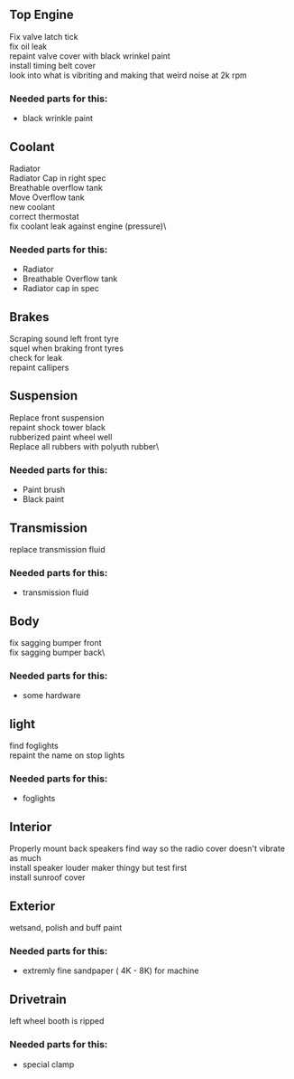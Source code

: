 
## Top Engine
Fix valve latch tick\
fix oil leak\
repaint valve cover with black wrinkel paint\
install timing belt cover\
look into what is vibriting and making that weird noise at 2k rpm

### Needed parts for this:
- black wrinkle paint

## Coolant
Radiator\
Radiator Cap in right spec\
Breathable overflow tank\
Move Overflow tank\
new coolant\
correct thermostat\
fix coolant leak against engine (pressure)\

### Needed parts for this:
- Radiator
- Breathable Overflow tank
- Radiator cap in spec

## Brakes
Scraping sound left front tyre\
squel when braking front tyres\
check for leak\
repaint callipers


## Suspension
Replace front suspension\
repaint shock tower black\
rubberized paint wheel well\
Replace all rubbers with polyuth rubber\

### Needed parts for this:
- Paint brush
- Black paint

## Transmission
replace transmission fluid

### Needed parts for this:
- transmission fluid

## Body
fix sagging bumper front\
fix sagging bumper back\

### Needed parts for this:
- some hardware

## light
find foglights\
repaint the name on stop lights

### Needed parts for this:
- foglights

## Interior
Properly mount back speakers
find way so the radio cover doesn't vibrate as much\
install speaker louder maker thingy but test first\
install sunroof cover

## Exterior
wetsand, polish and buff paint

### Needed parts for this:
- extremly fine sandpaper ( 4K - 8K) for machine 

## Drivetrain
left wheel booth is ripped

### Needed parts for this:
- special clamp